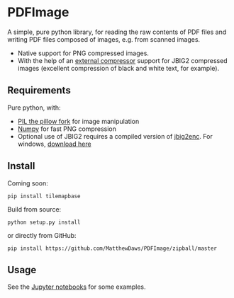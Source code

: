# PDFImage

A simple, pure python library, for reading the raw contents of PDF files and writing PDF files composed of images, e.g. from scanned images.

- Native support for PNG compressed images.
- With the help of an [external compressor](https://github.com/agl/jbig2enc) support for JBIG2 compressed images (excellent compression of black and white text, for example).

## Requirements

Pure python, with:

- [PIL the pillow fork](https://pillow.readthedocs.io/en/latest/installation.html) for image manipulation
- [Numpy](http://www.numpy.org/) for fast PNG compression
- Optional use of JBIG2 requires a compiled version of [jbig2enc](https://github.com/agl/jbig2enc).  For windows, [download here](https://github.com/agl/jbig2enc/wiki/agl%27s-jbig2enc-windows-compiled-version)

## Install

Coming soon:

    pip install tilemapbase

Build from source:

    python setup.py install

or directly from GitHub:

    pip install https://github.com/MatthewDaws/PDFImage/zipball/master

## Usage

See the [Jupyter notebooks](notebooks/) for some examples.
